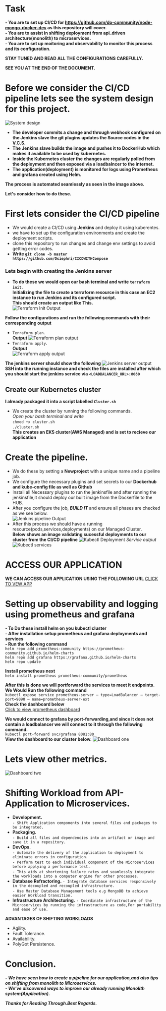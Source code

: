 # Task
**- You are to set up CI/CD for https://github.com/do-community/node-mongo-docker-dev as this repository will cover.**</br>
**- You are to assist in shifting deployment from  api_driven architecture(monolith) to microservices.**</br>
**- You are to set up moitoring and observability to monitor this process and its configuration.**</br>


**STAY TUNED AND READ ALL THE CONFIGURATIONS CAREFULLY.**</br>


**SEE YOU AT THE END OF THE DOCUMENT.**</br>


# Before we consider the CI/CD pipeline lets see the system design for this project.</br>
![System design](https://github.com/Osiephri/CICDWITHCompose/blob/main/assets/Untitled%20Diagram.drawio.png)</br>
- **The developer commits a change and through webhook configured on the Jenkins slave the git plugins updates the Source codes in the V.C.S.**</br>
- **The Jenkins slave builds the image and pushes it to DockerHub which makes it available to be used by kubernetes.**</br>
- **Inside the Kubernetes cluster the changes are regularly polled from the deployment and then exposed via a loadbalncer to the internet.**</br>
- **The application(deployment) is monitored for logs using Prometheus and grafana created using Helm.**</br>

**The process is automated seamlessly as seen in the image above.**</br>

**Let's consider how to do these.**</br>


# First lets consider the CI/CD pipeline
- We would create a CI/CD using **Jenkins** and deploy it using kuberentes.
- we have to set up the configuration environments and create the deployment scripts.
- clone this repository to run changes and change env settings to avoid getting error codes.</br>
-  **Write `git clone -b master https://github.com/Osiephri/CICDWITHCompose 
`** 

### Lets begin with creating the Jenkins server
- **To do these we would open our bash terminal and write `terraform init`.**</br>
**Initializing the file to create a terraform resource in this case an EC2 instance to run Jenkins and its configured script.**</br>
**This should create an output like This.**</br>
![Terraform Init Output](https://github.com/Osiephri/CICDWITHCompose/blob/main/assets/youverfy14.PNG)

**Follow the configurations and run the following commands with their corresponding output**</br>
- `Terraform plan`.</br>
**Output**
![Terraform plan output](https://github.com/Osiephri/CICDWITHCompose/blob/main/assets/youverfy13.PNG)
- `Terraform apply`.</br>
**Output**</br>
![Terraform apply output](https://github.com/Osiephri/CICDWITHCompose/blob/main/assets/Youverify12.PNG)

**The jenkins server should show the following**
![Jenkins server output](https://github.com/Osiephri/CICDWITHCompose/blob/main/assets/youverify11.PNG)</br>
**SSH into the running instance and check the files are installed after which you should start the jenkins service via `<LOADBALANCER_URL>:8080`**</br>

## Create our Kubernetes cluster
**I already packaged it into a script labelled `Cluster.sh`**
- We create the cluster by running the following commands.</br>
*Open your bash terminal and write*</br>
`chmod +x cluster.sh`</br>
 `./cluster.sh`</br>
**This creates an EKS cluster(AWS Managed) and is set to recieve our application** </br>


# Create the pipeline.
- We do these by setting a **Newproject** with a unique name and a pipeline job. </br>
- We configure the necessary plugins and set secrets to our **Dockerhub and kube-config file as well as Github** </br>
- Install all Necessary plugins to run the jenkinsfile and after running the jenkinsfile,it should deploy our built image from the Dockerfile to the HUB.</br>
- After you configure  the job, ***BUILD IT*** and ensure all phases are checked as we see below.</br>
![Jenkins pipeline Output](https://github.com/Osiephri/CICDWITHCompose/blob/main/assets/youverify2.PNG)
- After this process we should have a running resource(pods,services,deployments) on our Managed Cluster.</br>
**Below shows an image validating sucessful deployments to our cluster from the CI/CD pipeline**
![Kubectl Deployment](https://github.com/Osiephri/CICDWITHCompose/blob/main/assets/youverify9.PNG)
*Service output*
![Kubectl services](https://github.com/Osiephri/CICDWITHCompose/blob/main/assets/youverify10.PNG)

# ACCESS OUR APPLICATION
**WE CAN ACCESS OUR APPLICATION USING THE FOLLOWING URL**
[CLICK TO VEW APP](http://a34b6b3c0afb74a67807cf25f4e64e09-271916082.us-east-1.elb.amazonaws.com:8000/)


# Setting up observability and logging using prometheus and grafana
**- To Do these install helm on you kubectl cluster**</br>
**- After installation setup prometheus and grafana deployments and services**</br>
**- Run the following command**</br>
`helm repo add prometheus-community https://prometheus-community.github.io/helm-charts`</br>
`helm repo add grafana https://grafana.github.io/helm-charts`</br>
`helm repo update`</br>

**Install prometheus next**</br>
`helm install prometheus prometheus-community/prometheus`</br>

**After this is done we will portforward the services to meet it endpoints.**</br>
**We Would Run the following command**</br>
`kubectl expose service prometheus-server — type=LoadBalancer — target-port=9090 — name=prometheus-server-ext`</br>
**Check the dashboard below**</br>
[Click to view prometheus dashboard](abb4a2dee63c8443f92c59591d65d9f2-39184252.us-east-1.elb.amazonaws.com:80)</br>

**We would connect to grafana by port-forwarding,and since it does not contain a loadbalancer we will connect to it through the following command.**</br>
`kubectl port-forward svc/grafana 8081:80`</br>
**View the dashboard to our cluster below.**
![Dashboard one](https://github.com/Osiephri/CICDWITHCompose/blob/main/assets/youverfy15.PNG)
# Lets view other metrics.
![Dashboard two](https://github.com/Osiephri/CICDWITHCompose/blob/main/assets/youverfy16.PNG)

# Shifting Workload from API-Application to Microservices.</br>
- **Development.**</br>
`- Shift Application components into several files and packages to be integrated. `</br>
- **Packaging.**</br>
`- Build all files and dependencies into an artifact or image and save it in a repository.`</br>
- **DevOps.**</br>
`- Automate the delivery of the application to deployment to eliminate errors in configuration.`</br>
`- Perform test to each individual component of the Microservices before applying a performance test.`</br>
`- This aids at shortening failure rates and seamlessly integrate the workloads into a computer engine for other processes.`</br>
- **Database Refractoring.**
`- Integrate database services responsively in the decoupled and recoupled infrastructure.`</br>
`- Use Master Database Management tools e.g MongoDB to achieve easier Workload transition.`</br>
- **Infrastructure Architecturing.**
`- Coordinate infrastructure of the Microservices by running the infrastructure as code,For portability and ease of use.`</br>

**ADVANTAGES OF SHIFTING WORKLOADS**
- Agility.
- Fault Tolerance.
- Availability.
- PolyGot Persistence.

# Conclusion.
***- We have seen how to create a pipeline for our application,and also tips on shifting from monolith to Microservices.***</br>
***- We've discovered ways to improve our already running Monolith system(Application).***</br>

***Thanks for Reading Through.Best Regards.***</br>


